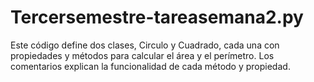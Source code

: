 # Tercersemestre-tareasemana2.py
Este código define dos clases, Circulo y Cuadrado, cada una con propiedades y métodos para calcular el área y el perímetro. Los comentarios explican la funcionalidad de cada método y propiedad.
